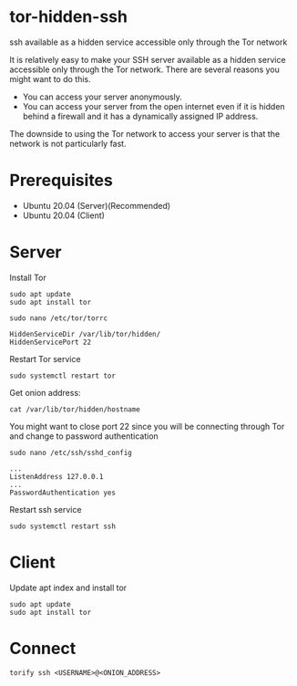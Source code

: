 # tor-hidden-ssh
ssh available as a hidden service accessible only through the Tor network

It is relatively easy to make your SSH server available as a hidden service accessible only through the Tor network. There are several reasons you might want to do this.

- You can access your server anonymously.
- You can access your server from the open internet even if it is hidden behind a firewall and it has a dynamically assigned IP address.

The downside to using the Tor network to access your server is that the network is not particularly fast.

# Prerequisites
- Ubuntu 20.04 (Server)(Recommended)
- Ubuntu 20.04 (Client)

# Server

Install Tor

```
sudo apt update
sudo apt install tor
```

```
sudo nano /etc/tor/torrc
```

```
HiddenServiceDir /var/lib/tor/hidden/
HiddenServicePort 22
```

Restart Tor service

```
sudo systemctl restart tor
```

Get onion address:

```
cat /var/lib/tor/hidden/hostname
```

You might want to close port 22 since you will be connecting through Tor and change to password authentication

```
sudo nano /etc/ssh/sshd_config
```

```
...
ListenAddress 127.0.0.1
...
PasswordAuthentication yes
```

Restart ssh service

```
sudo systemctl restart ssh
```

# Client

Update apt index and install tor

```
sudo apt update
sudo apt install tor
```

# Connect

```
torify ssh <USERNAME>@<ONION_ADDRESS>
```
